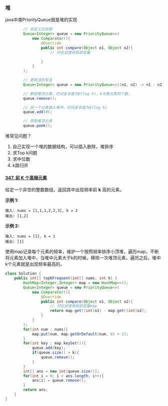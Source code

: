 ### 堆

java中类PriorityQueue就是堆的实现

```java
        // 自定义比较器
		Queue<Integer> queue = new PriorityQueue<>(
            new Comparator(){
                @Override
                public int compare(Object o1, Object o2){
                    // 可在这使用局部变量
                    
                }
            }
        );

		// 更简洁的写法
		Queue<Integer> queue = new PriorityQueue<>((n1, n2) -> n1 - n2);

		// 删除堆顶元素，时间复杂度为O(log k)，k为堆元素的个数，
		queue.remove();

		// 将一个元素插入堆中，时间复杂度为O(log k)
		queue.add(0);

		// 获取堆顶元素
		queue.peek();
```

堆常见问题？

1. 自己实现一个堆的数据结构，可以插入删除，堆排序
2. 求Top k问题
3. 求中位数
4. k路归并

#### [347. 前 K 个高频元素](https://leetcode-cn.com/problems/top-k-frequent-elements/)


给定一个非空的整数数组，返回其中出现频率前 **k** 高的元素。

**示例 1:**

```
输入: nums = [1,1,1,2,2,3], k = 2
输出: [1,2]
```

**示例 2:**

```
输入: nums = [1], k = 1
输出: [1]
```

使用map记录每个元素的频率，维护一个按照频率排序小顶堆，遍历map，不断将元素加入堆中，当堆中元素大于k的时候，移除一次堆顶元素，遍历之后，堆中k个元素就是出现频率最高的。

```java
class Solution {
    public int[] topKFrequent(int[] nums, int k) {
        HashMap<Integer,Integer> map = new HashMap<>();
        Queue<Integer> queue = new PriorityQueue<>(
            new Comparator(){
                @Override
                public int compare(Object o1, Object o2){
                    // 可在这使用局部变量map
                    return map.get((int)o1) - map.get((int)o2);
                }
            }
        );
        for(int num : nums){
            map.put(num, map.getOrDefault(num, 0) + 1);
        }
        for(int key : map.keySet()){
            queue.add(key);
            if(queue.size() > k){
                queue.remove();
            }
        }
        int[] ans = new int[queue.size()];
        for(int i = 0; i < ans.length; i++){
            ans[i] = queue.remove();
        }
        return ans;
    }
}
```

